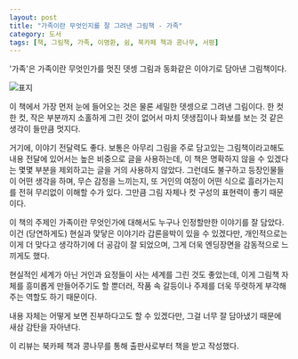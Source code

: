 ```yaml
---
layout: post
title: "가족이란 무엇인지를 잘 그려낸 그림책 - 가족"
category: 도서
tags: [책, 그림책, 가족, 이명환, 쉼, 북카페 책과 콩나무, 서평]
---
```


'가족'은
가족﻿이란 무엇인가를 멋진 뎃셍 그림과 동화같은 이야기로 담아낸 그림책이다.

![표지](https://images2.imgbox.com/13/c4/rfmQrtxn_o.jpg)

이 책에서 가장 먼저 눈에 들어오는 것은 물론 세밀한 뎃셍으로 그려낸 그림이다.
한 컷 한 컷, 작은 부분까지 소홀하게 그린 것이 없어서
마치 뎃생집이나 화보를 보는 것 같은 생각이 들만큼 멋지다.

거기에, 이야기 전달력도 좋다.
보통은 아무리 그림을 주로 담고있는 그림책이라고해도
내용 전달에 있어서는 높은 비중으로 글을 사용하는데,
이 책은 명확하지 않을 수 있겠다는 몇몇 부분을 제외하고는 글을 거의 사용하지 않았다.
그런데도 불구하고 등장인물들이 어떤 생각을 하며, 무슨 감정을 느끼는지,
또 거인의 여정이 어떤 식으로 흘러가는지를 전혀 무리없이 이해할 수가 있다.
그만큼 그림 자체나 컷 구성의 표현력이 좋기 때문이다.

이 책의 주제인 가족이란 무엇인가에 대해서도 누구나 인정할만한 이야기를 잘 담았다.
이건 (당연하게도) 현실과 맞닿은 이야기라 갑론을박이 있을 수 있겠다만,
개인적으로는 이게 더 맞다고 생각하기에 더 공감이 잘 되었으며,
그게 더욱 엔딩장면을 감동적으로 느끼게도 했다.

현실적인 세계가 아닌 거인과 요정들이 사는 세계를 그린 것도 좋았는데,
이게 그림책 자체를 흥미롭게 만들어주기도 할 뿐더러,
작품 속 갈등이나 주제를 더욱 뚜렷하게 부각해주는 역할도 하기 때문이다.

내용 자체는 어떻게 보면 진부하다고도 할 수 있겠다만,
그걸 너무 잘 담아냈기 때문에 새삼 감탄을 자아낸다.



<div class="im im-info">
이 리뷰는 북카페 책과 콩나무를 통해 출판사로부터 책을 받고 작성했다.
</div>
